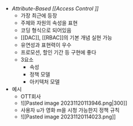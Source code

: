 - *Attribute-Based [[Access Control ]]*
	- 가장 최근에 등장
	- 주체와 자원의 속성을 표현
	- 코딩 형식으로 되어있음
	- [[DAC]], [[RBAC]]의 기본 개념 실현 가능
	- 유연성과 표현력이 우수
	- 프로모션, 할인 기간 등 구현에 좋다
	- 3요소 
		- 속성
		- 정책 모델
		- 아키텍처 모델
- 예시
	- OTT회사
	- ![[Pasted image 20231120113946.png|300]]
	- 사용자 u가 영화 m을 시청 가능한지 정책 규칙
	- ![[Pasted image 20231120114023.png]]